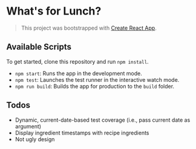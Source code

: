 # What's for Lunch?

> This project was bootstrapped with [Create React App](https://github.com/facebook/create-react-app).

## Available Scripts

To get started, clone this repository and run `npm install`.

- `npm start`: Runs the app in the development mode.
- `npm test`: Launches the test runner in the interactive watch mode.
- `npm run build`: Builds the app for production to the `build` folder.

## Todos

- Dynamic, current-date-based test coverage (i.e., pass current date as argument)
- Display ingredient timestamps with recipe ingredients
- Not ugly design
